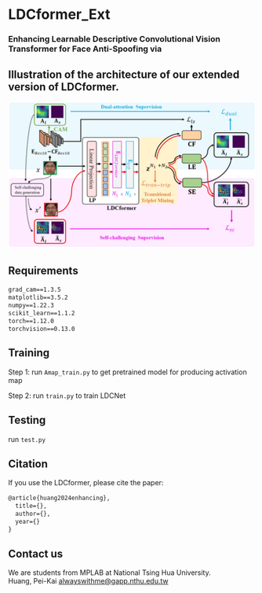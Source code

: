 # LDCformer_Ext

### Enhancing Learnable Descriptive Convolutional Vision Transformer for Face Anti-Spoofing via

## Illustration of the architecture of our extended version of LDCformer.
![plot](figures/framework.png)

## Requirements
```
grad_cam==1.3.5
matplotlib==3.5.2
numpy==1.22.3
scikit_learn==1.1.2
torch==1.12.0
torchvision==0.13.0
```

## Training
Step 1: run `Amap_train.py` to get pretrained model for producing activation map 

Step 2: run `train.py` to train LDCNet

## Testing
run `test.py`

## Citation

If you use the LDCformer, please cite the paper:

```
@article{huang2024enhancing},
  title={},
  author={},
  year={}
}
```

## Contact us
We are students from MPLAB at National Tsing Hua University.  
Huang, Pei-Kai <alwayswithme@gapp.nthu.edu.tw>  
